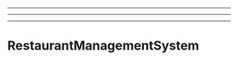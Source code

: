 -------------------------------------------------------------------
----------------------------------------------------------------------------------------------------
----------------------------------------------------------------------------------------------------
# RestaurantManagementSystem
